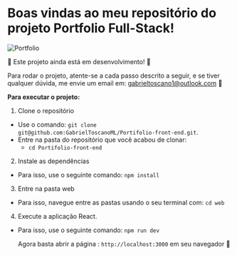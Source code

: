 # Boas vindas ao meu repositório do projeto Portfolio Full-Stack!

![Portfolio](https://github.com/GabrielToscanoML/PortifolioFull-Stack/assets/68169956/352023ab-3c44-4ef6-ac06-a6487720a3a3)

:construction: Este projeto ainda está em desenvolvimento! :construction:

Para rodar o projeto, atente-se a cada passo descrito a seguir, e se tiver qualquer dúvida, me envie um email em: gabrieltoscano1@outlook.com :rocket:

<strong>Para executar o projeto:</strong>

  1. Clone o repositório

- Use o comando: `git clone git@github.com:GabrielToscanoML/Portifolio-front-end.git`.
- Entre na pasta do repositório que você acabou de clonar:
  - `cd Portifolio-front-end`


2. Instale as dependências

- Para isso, use o seguinte comando: `npm install`

3. Entre na pasta web

- Para isso, navegue entre as pastas usando o seu terminal com: `cd web`

4. Execute a aplicação React.

- Para isso, use o seguinte comando: `npm run dev`

  Agora basta abrir a página : `http://localhost:3000` em seu navegador :rocket:
